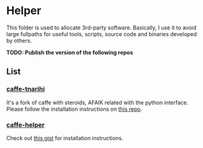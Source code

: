 # Helper

This folder is used to allocate 3rd-party software.
Basically, I use it to avoid large fullpaths for useful tools, scripts, source
code and binaries developed by others. 

**TODO: Publish the version of the following repos**

## List

### [caffe-tnarihi](https://github.com/tnarihi/caffe)

It's a fork of caffe with steroids, AFAIK related with the python interface.
Please follow the installation instructions on [this
repo](https://github.com/tnarihi/tnarihi-caffe-helper#tnarihis-caffe-fork).

### [caffe-helper](https://github.com/tnarihi/tnarihi-caffe-helper)

Check out [this gist](https://gist.github.com/tnarihi/cf9154357500de8b051b)
for installation instructions.
